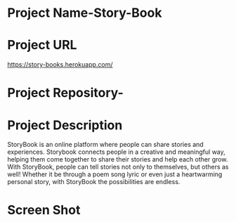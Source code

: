 # Project Name-Story-Book

# Project URL

https://story-books.herokuapp.com/

# Project Repository-

# Project Description

StoryBook is an online platform where people can share stories and experiences.
Storybook connects people in a creative and meaningful way, helping them come together to share their stories and help each other grow.
With StoryBook, people can tell stories not only to themselves, but others as well!
Whether it be through a poem song lyric or even just a heartwarming personal story, with StoryBook the possibilities are endless.

# Screen Shot

